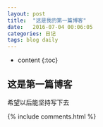 ```yaml
---
layout: post
title:  "这是我的第一篇博客"
date:   2016-07-04 00:06:05
categories: 日记
tags: blog daily
---
```


* content
{:toc}


## 这是第一篇博客
希望以后能坚持写下去


{% include comments.html %}



